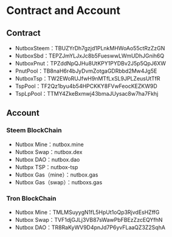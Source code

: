 # Contract and Account

## Contract

* NutboxSteem：TBUZYrDh7gzjd1PLnkMHWoAo55ctRzZzGN
* NutboxSbd：TEPZJmYLJxJc8b5FueswwLWmUDhJGnih6Q
* NutboxPnut：TPZddNpQJHu8UtKPY1PYDBv2J5p5QpJ6XW
* PnutPool：TB8naH6r4bJyDvmZotgaGDRbbd2Mw4Jg5E
* NutboxTsp：TW2EWoRUJfwH9nMTfLxSL9JPLZeusUtTfR
* TspPool：TF2Qz1byu4b54HPCKKY8FVwFeocKEZKW9D
* TspLpPool：TTMY4ZkeBxmwj43bmaJUysac8w7ha7Fkhj

## Account

### Steem BlockChain

* Nutbox Mine：nutbox.mine
* Nutbox Swap：nutbox.dex
* Nutbox DAO：nutbox.dao
* Nutbpx TSP：nutbox-tsp
* Nutbox Gas（mine）：nutbox.gas
* Nutbox Gas（swap）：nutboxs.gas

### Tron BlockChain

* Nutbox Mine：TMLMSuyygN1fL5HpUt1oQp3RjvdEsHZffG
* Nutbox Swap：TVF1djGJLj3VB87sWawPbFBEzZzcEQYfhN
* Nutbox DAO：TR8RaKyWV9D4pnJd7P6yvFLaaQZ3Z2SqhA
